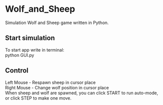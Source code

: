 # Wolf_and_Sheep
Simulation Wolf and Sheep game written in Python.

## Start simulation
To start app write in terminal:  
python GUI.py

## Control
Left Mouse - Respawn sheep in cursor place  
Right Mouse - Change wolf position in cursor place  
When sheep and wolf are spawned, you can click START to run auto-mode, or click STEP to make one move.
